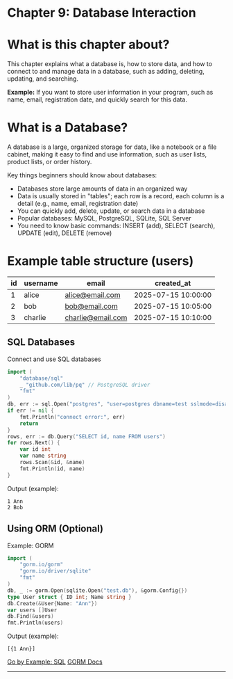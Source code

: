 # Chapter 9: Database Interaction
# What is this chapter about?
This chapter explains what a database is, how to store data, and how to connect to and manage data in a database, such as adding, deleting, updating, and searching.

**Example:**
If you want to store user information in your program, such as name, email, registration date, and quickly search for this data.
# What is a Database?

A database is a large, organized storage for data, like a notebook or a file cabinet, making it easy to find and use information, such as user lists, product lists, or order history.

Key things beginners should know about databases:
- Databases store large amounts of data in an organized way
- Data is usually stored in "tables"; each row is a record, each column is a detail (e.g., name, email, registration date)
- You can quickly add, delete, update, or search data in a database
- Popular databases: MySQL, PostgreSQL, SQLite, SQL Server
- You need to know basic commands: INSERT (add), SELECT (search), UPDATE (edit), DELETE (remove)

# Example table structure (users)

| id  | username | email             | created_at          |
|-----|----------|-------------------|---------------------|
| 1   | alice    | alice@email.com   | 2025-07-15 10:00:00 |
| 2   | bob      | bob@email.com     | 2025-07-15 10:05:00 |
| 3   | charlie  | charlie@email.com | 2025-07-15 10:10:00 |



## SQL Databases
Connect and use SQL databases
```go
import (
    "database/sql"
    _ "github.com/lib/pq" // PostgreSQL driver
    "fmt"
)
db, err := sql.Open("postgres", "user=postgres dbname=test sslmode=disable")
if err != nil {
    fmt.Println("connect error:", err)
    return
}
rows, err := db.Query("SELECT id, name FROM users")
for rows.Next() {
    var id int
    var name string
    rows.Scan(&id, &name)
    fmt.Println(id, name)
}
```
Output (example):
```
1 Ann
2 Bob
```

## Using ORM (Optional)
Example: GORM
```go
import (
    "gorm.io/gorm"
    "gorm.io/driver/sqlite"
    "fmt"
)
db, _ := gorm.Open(sqlite.Open("test.db"), &gorm.Config{})
type User struct { ID int; Name string }
db.Create(&User{Name: "Ann"})
var users []User
db.Find(&users)
fmt.Println(users)
```
Output (example):
```
[{1 Ann}]
```

[Go by Example: SQL](https://gobyexample.com/sql)
[GORM Docs](https://gorm.io/docs/)

---
